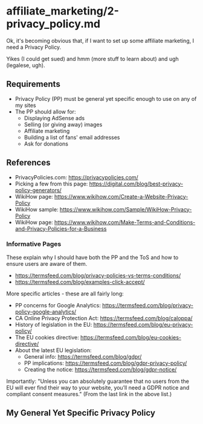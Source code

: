 
# affiliate_marketing/2-privacy_policy.md

Ok, it's becoming obvious that, if I want to set up some affiliate marketing, I need a Privacy Policy.

Yikes (I could get sued) and hmm (more stuff to learn about) and ugh (legalese, ugh).

## Requirements

- Privacy Policy (PP) must be general yet specific enough to use on any of my sites
- The PP should allow for:
  - Displaying AdSense ads
  - Selling (or giving away) images
  - Affiliate marketing
  - Building a list of fans' email addresses
  - Ask for donations

## References

- PrivacyPolicies.com: https://privacypolicies.com/
- Picking a few from this page: https://digital.com/blog/best-privacy-policy-generators/
- WikiHow page: https://www.wikihow.com/Create-a-Website-Privacy-Policy
- WikiHow sample: https://www.wikihow.com/Sample/WikiHow-Privacy-Policy
- WikiHow page: https://www.wikihow.com/Make-Terms-and-Conditions-and-Privacy-Policies-for-a-Business

### Informative Pages

These explain why I should have both the PP and the ToS and how to ensure users are aware of them.

- https://termsfeed.com/blog/privacy-policies-vs-terms-conditions/
- https://termsfeed.com/blog/examples-click-accept/

More specific articles - these are all fairly long:

- PP concerns for Google Analytics: https://termsfeed.com/blog/privacy-policy-google-analytics/
- CA Online Privacy Protection Act: https://termsfeed.com/blog/caloppa/
- History of legislation in the EU: https://termsfeed.com/blog/eu-privacy-policy/
- The EU cookies directive: https://termsfeed.com/blog/eu-cookies-directive/
- About the latest EU legislation:
  - General info: https://termsfeed.com/blog/gdpr/
  - PP implications: https://termsfeed.com/blog/gdpr-privacy-policy/
  - Creating the notice: https://termsfeed.com/blog/gdpr-notice/

Importantly: "Unless you can absolutely guarantee that no users from the EU will ever find their way to your website,
you’ll need a GDPR notice and compliant consent measures."  (From the last link in the above list.)


## My General Yet Specific Privacy Policy



